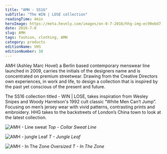 ```yaml
---
title: "AMH - SS16"
subTitle: "The WIN | LOSE collection"
readingTime: 4min
heroImage: https://meta.hevnly.com/images/on-8-7-2016/hhg-img-ec99ebd7-c447-4c5f-a72f-fd1b6a05d516.png
date: 2016-7-8
slug: AMH
tags: fashion, clothing, AMH
category: products
editionName: VHS
editionNumber: 10
---
```



AMH (Ashley Marc Hovel) a Berlin based contemporary menswear line launched in 2009, carries the initials of the designers name and is concentrated on premium streetwear. Drawing from the Creative Directors own experiences, in work and life, to design a collection that is inspired by the past yet conscious of the present and future.

The SS16 collection titled - WIN | LOSE, takes inspiration from Wesley Snipes and Woody Harrelson's 1992 cult classic “White Men Can’t Jump”. Focusing on men’s jersey wear with vivid patterns, contrasting prints and embroidery. HHG takes to the backstreets of London’s China town to look at the latest collection.

![AMH - Line sweat](https://meta.hevnly.com/images/on-8-7-2016/hhg-img-239edc2e-11f5-43b4-996e-0f7670038178.png)
*Top - Collar Sweat Line*


![AMH - jungle Leaf](https://meta.hevnly.com/images/on-8-7-2016/hhg-img-962420b3-46a1-4b08-9c18-903ab6f58234.png)
*T - Jungle Leaf*


![AMH - In The Zone](https://meta.hevnly.com/images/on-8-7-2016/hhg-img-9a6acb27-5956-49cd-a3fd-eb5fcd67f31e.png)
*Oversized T - In The Zone*

